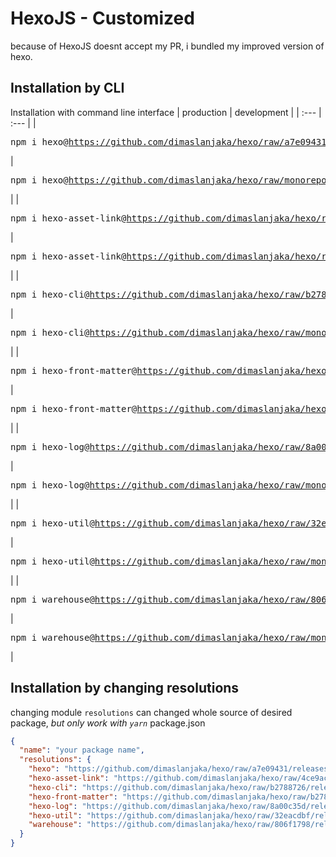 # HexoJS - Customized
because of HexoJS doesnt accept my PR, i bundled my improved version of hexo.


## Installation by CLI
Installation with command line interface
| production | development |
| :--- | :--- |
| <pre>npm i hexo@https://github.com/dimaslanjaka/hexo/raw/a7e09431/releases/hexo.tgz</pre> | <pre>npm i hexo@https://github.com/dimaslanjaka/hexo/raw/monorepo-v7/releases/hexo.tgz</pre> |
| <pre>npm i hexo-asset-link@https://github.com/dimaslanjaka/hexo/raw/4ce9acab/releases/hexo-asset-link.tgz</pre> | <pre>npm i hexo-asset-link@https://github.com/dimaslanjaka/hexo/raw/monorepo-v7/releases/hexo-asset-link.tgz</pre> |
| <pre>npm i hexo-cli@https://github.com/dimaslanjaka/hexo/raw/b2788726/releases/hexo-cli.tgz</pre> | <pre>npm i hexo-cli@https://github.com/dimaslanjaka/hexo/raw/monorepo-v7/releases/hexo-cli.tgz</pre> |
| <pre>npm i hexo-front-matter@https://github.com/dimaslanjaka/hexo/raw/b2788726/releases/hexo-front-matter.tgz</pre> | <pre>npm i hexo-front-matter@https://github.com/dimaslanjaka/hexo/raw/monorepo-v7/releases/hexo-front-matter.tgz</pre> |
| <pre>npm i hexo-log@https://github.com/dimaslanjaka/hexo/raw/8a00c35d/releases/hexo-log.tgz</pre> | <pre>npm i hexo-log@https://github.com/dimaslanjaka/hexo/raw/monorepo-v7/releases/hexo-log.tgz</pre> |
| <pre>npm i hexo-util@https://github.com/dimaslanjaka/hexo/raw/32eacdbf/releases/hexo-util.tgz</pre> | <pre>npm i hexo-util@https://github.com/dimaslanjaka/hexo/raw/monorepo-v7/releases/hexo-util.tgz</pre> |
| <pre>npm i warehouse@https://github.com/dimaslanjaka/hexo/raw/806f1798/releases/warehouse.tgz</pre> | <pre>npm i warehouse@https://github.com/dimaslanjaka/hexo/raw/monorepo-v7/releases/warehouse.tgz</pre> |


## Installation by changing resolutions
changing module `resolutions` can changed whole source of desired package, _but only work with `yarn`_
package.json
```json
{
  "name": "your package name",
  "resolutions": {
    "hexo": "https://github.com/dimaslanjaka/hexo/raw/a7e09431/releases/hexo.tgz",
    "hexo-asset-link": "https://github.com/dimaslanjaka/hexo/raw/4ce9acab/releases/hexo-asset-link.tgz",
    "hexo-cli": "https://github.com/dimaslanjaka/hexo/raw/b2788726/releases/hexo-cli.tgz",
    "hexo-front-matter": "https://github.com/dimaslanjaka/hexo/raw/b2788726/releases/hexo-front-matter.tgz",
    "hexo-log": "https://github.com/dimaslanjaka/hexo/raw/8a00c35d/releases/hexo-log.tgz",
    "hexo-util": "https://github.com/dimaslanjaka/hexo/raw/32eacdbf/releases/hexo-util.tgz",
    "warehouse": "https://github.com/dimaslanjaka/hexo/raw/806f1798/releases/warehouse.tgz"
  }
}
```